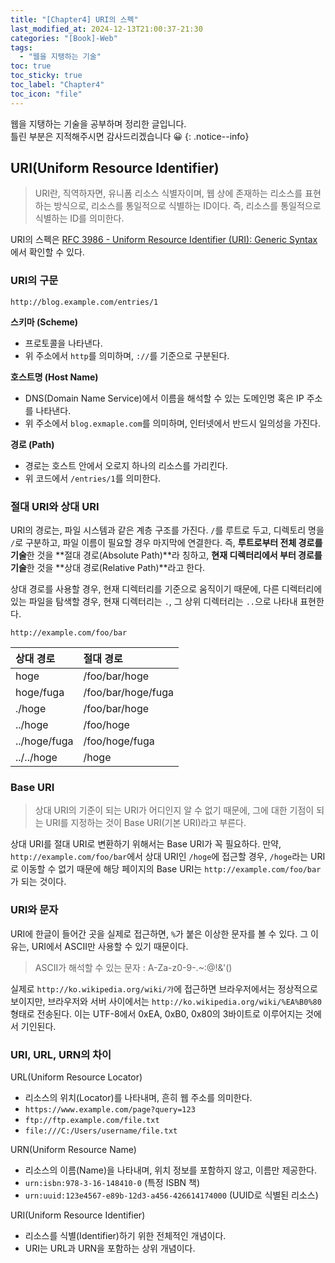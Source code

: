 ```yaml
---
title: "[Chapter4] URI의 스펙"
last_modified_at: 2024-12-13T21:00:37-21:30
categories: "[Book]-Web"
tags:
  - "웹을 지탱하는 기술"
toc: true
toc_sticky: true
toc_label: "Chapter4"
toc_icon: "file"
---
```


웹을 지탱하는 기술을 공부하며 정리한 글입니다.<br>
틀린 부분은 지적해주시면 감사드리겠습니다 😀
{: .notice--info}

## URI(Uniform Resource Identifier)

> URI란, 직역하자면, 유니폼 리소스 식별자이며, 웹 상에 존재하는 리소스를 표현하는 방식으로, 리소스를 통일적으로 식별하는 ID이다. 즉, 리소스를 통일적으로 식별하는 ID를 의미한다.

URI의 스펙은 [RFC 3986 - Uniform Resource Identifier (URI): Generic Syntax](https://datatracker.ietf.org/doc/html/rfc3986)에서 확인할 수 있다.

### URI의 구문

```
http://blog.example.com/entries/1
```

**스키마 (Scheme)**
- 프로토콜을 나타낸다.
- 위 주소에서 `http`를 의미하며, `://`를 기준으로 구분된다.

**호스트명 (Host Name)**
- DNS(Domain Name Service)에서 이름을 해석할 수 있는 도메인명 혹은 IP 주소를 나타낸다.
- 위 주소에서 `blog.exmaple.com`를 의미하며, 인터넷에서 반드시 일의성을 가진다.

**경로 (Path)**
- 경로는 호스트 안에서 오로지 하나의 리소스를 가리킨다.
- 위 코드에서 `/entries/1`를 의미한다.

### 절대 URI와 상대 URI

URI의 경로는, 파일 시스템과 같은 계층 구조를 가진다. `/`를 루트로 두고, 디렉토리 명을 `/`로 구분하고, 파일 이름이 필요할 경우 마지막에 연결한다. 즉, **루트로부터 전체 경로를 기술**한 것을 **절대 경로(Absolute Path)**라 칭하고, **현재 디렉터리에서 부터 경로를 기술**한 것을 **상대 경로(Relative Path)**라고 한다.

상대 경로를 사용할 경우, 현재 디렉터리를 기준으로 움직이기 때문에, 다른 디렉터리에 있는 파일을 탐색할 경우, 현재 디렉터리는 `.`, 그 상위 디렉터리는 `..`으로 나타내 표현한다.

```
http://example.com/foo/bar
```

| 상대 경로        | 절대 경로              |
| :----------- | :----------------- |
| hoge         | /foo/bar/hoge      |
| hoge/fuga    | /foo/bar/hoge/fuga |
| ./hoge       | /foo/bar/hoge      |
| ../hoge      | /foo/hoge          |
| ../hoge/fuga | /foo/hoge/fuga     |
| ../../hoge   | /hoge              |

### Base URI

> 상대 URI의 기준이 되는 URI가 어디인지 알 수 없기 때문에, 그에 대한 기점이 되는 URI를 지정하는 것이 Base URI(기본 URI)라고 부른다.

상대 URI를 절대 URI로 변환하기 위해서는 Base URI가 꼭 필요하다. 만약,  `http://example.com/foo/bar`에서 상대 URI인 `/hoge`에 접근할 경우, `/hoge`라는 URI로 이동할 수 없기 때문에 해당 페이지의 Base URI는 `http://example.com/foo/bar`가 되는 것이다.

### URI와 문자

URI에 한글이 들어간 곳을 실제로 접근하면, `%`가 붙은 이상한 문자를 볼 수 있다. 그 이유는, URI에서 ASCII만 사용할 수 있기 때문이다.

> ASCII가 해석할 수 있는 문자 : A-Za-z0-9-.~:@!&'()

실제로 `http://ko.wikipedia.org/wiki/가`에 접근하면 브라우저에서는 정상적으로 보이지만, 브라우저와 서버 사이에서는 `http://ko.wikipedia.org/wiki/%EA%B0%80` 형태로 전송된다. 이는 UTF-8에서 0xEA, 0xB0, 0x80의 3바이트로 이루어지는 것에서 기인된다.

### URI, URL, URN의 차이

URL(Uniform Resource Locator)
- 리소스의 위치(Locator)를 나타내며, 흔히 웹 주소를 의미한다.
- `https://www.example.com/page?query=123`
- `ftp://ftp.example.com/file.txt`
- `file:///C:/Users/username/file.txt`

URN(Uniform Resource Name)
- 리소스의 이름(Name)을 나타내며, 위치 정보를 포함하지 않고, 이름만 제공한다.
- `urn:isbn:978-3-16-148410-0` (특정 ISBN 책)
- `urn:uuid:123e4567-e89b-12d3-a456-426614174000` (UUID로 식별된 리소스)

URI(Uniform Resource Identifier)
- 리소스를 식별(Identifier)하기 위한 전체적인 개념이다.
- URI는 URL과 URN을 포함하는 상위 개념이다.
